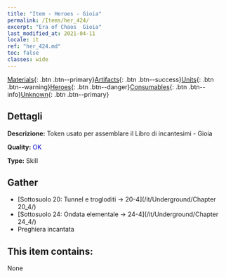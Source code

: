 ```yaml
---
title: "Item - Heroes - Gioia"
permalink: /Items/her_424/
excerpt: "Era of Chaos  Gioia"
last_modified_at: 2021-04-11
locale: it
ref: "her_424.md"
toc: false
classes: wide
---
```

 [Materials](/it/Items/){: .btn .btn--primary}[Artifacts](/it/Items/Artifacts/){: .btn .btn--success}[Units](/it/Items/Units/){: .btn .btn--warning}[Heroes](/it/Items/Heroes/){: .btn .btn--danger}[Consumables](/it/Items/Consumables/){: .btn .btn--info}[Unknown](/it/Items/Unknown/){: .btn .btn--primary}

## Dettagli
 **Descrizione:** Token usato per assemblare il Libro di incantesimi - Gioia

 **Quality:** <span style="color: #0000CD">OK</span>

 **Type:** Skill

## Gather

*    [Sottosuolo 20: Tunnel e trogloditi -> 20-4](/it/Underground/Chapter 20_4/) 
*    [Sottosuolo 24: Ondata elementale -> 24-4](/it/Underground/Chapter 24_4/) 
*    Preghiera incantata 

## This item contains:

  None

